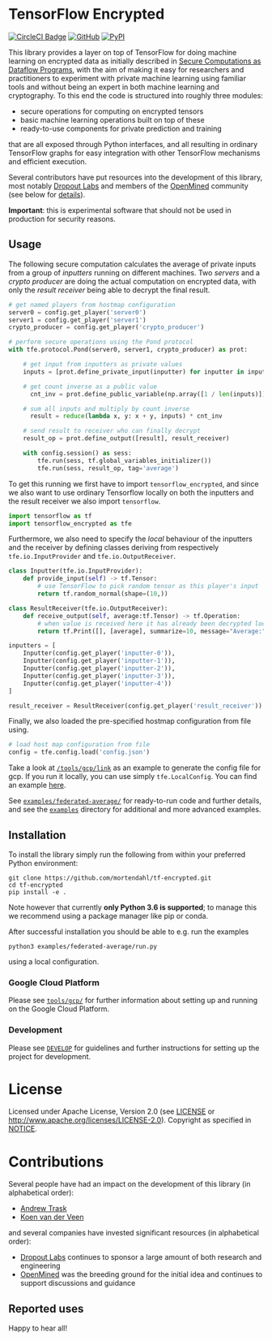 # TensorFlow Encrypted

[![CircleCI Badge](https://circleci.com/gh/mortendahl/tf-encrypted/tree/master.svg?style=svg)](https://circleci.com/gh/mortendahl/tf-encrypted/tree/master) [![GitHub](https://img.shields.io/github/license/mortendahl/tf-encrypted.svg)](./LICENSE) [![PyPI](https://img.shields.io/pypi/v/tf-encrypted.svg)](https://pypi.org/project/tf-encrypted/)

This library provides a layer on top of TensorFlow for doing machine learning on encrypted data as initially described in [Secure Computations as Dataflow Programs](https://mortendahl.github.io/2018/03/01/secure-computation-as-dataflow-programs/), with the aim of making it easy for researchers and practitioners to experiment with private machine learning using familiar tools and without being an expert in both machine learning and cryptography. To this end the code is structured into roughly three modules:

- secure operations for computing on encrypted tensors
- basic machine learning operations built on top of these
- ready-to-use components for private prediction and training

that are all exposed through Python interfaces, and all resulting in ordinary TensorFlow graphs for easy integration with other TensorFlow mechanisms and efficient execution.

Several contributors have put resources into the development of this library, most notably [Dropout Labs](https://dropoutlabs.com/) and members of the [OpenMined](https://www.openmined.org/) community (see below for [details](#contributions)).

**Important**: this is experimental software that should not be used in production for security reasons.

## Usage

The following secure computation calculates the average of private inputs from a group of *inputters* running on different machines. Two *servers* and a *crypto producer* are doing the actual computation on encrypted data, with only the *result receiver* being able to decrypt the final result.

```python
# get named players from hostmap configuration
server0 = config.get_player('server0')
server1 = config.get_player('server1')
crypto_producer = config.get_player('crypto_producer')

# perform secure operations using the Pond protocol
with tfe.protocol.Pond(server0, server1, crypto_producer) as prot:

    # get input from inputters as private values
    inputs = [prot.define_private_input(inputter) for inputter in inputters]

    # get count inverse as a public value
      cnt_inv = prot.define_public_variable(np.array([1 / len(inputs)]))

    # sum all inputs and multiply by count inverse
      result = reduce(lambda x, y: x + y, inputs) * cnt_inv

    # send result to receiver who can finally decrypt
    result_op = prot.define_output([result], result_receiver)

    with config.session() as sess:
        tfe.run(sess, tf.global_variables_initializer())
        tfe.run(sess, result_op, tag='average')
```

To get this running we first have to import `tensorflow_encrypted`, and since we also want to use ordinary Tensorflow locally on both the inputters and the result receiver we also import `tensorflow`.

```python
import tensorflow as tf
import tensorflow_encrypted as tfe
```

Furthermore, we also need to specify the *local* behaviour of the inputters and the receiver by defining classes deriving from respectively `tfe.io.InputProvider` and `tfe.io.OutputReceiver`.

```python
class Inputter(tfe.io.InputProvider):
    def provide_input(self) -> tf.Tensor:
        # use TensorFlow to pick random tensor as this player's input
        return tf.random_normal(shape=(10,))

class ResultReceiver(tfe.io.OutputReceiver):
    def receive_output(self, average:tf.Tensor) -> tf.Operation:
        # when value is received here it has already been decrypted locally
        return tf.Print([], [average], summarize=10, message="Average:")

inputters = [
    Inputter(config.get_player('inputter-0')),
    Inputter(config.get_player('inputter-1')),
    Inputter(config.get_player('inputter-2')),
    Inputter(config.get_player('inputter-3')),
    Inputter(config.get_player('inputter-4'))
]

result_receiver = ResultReceiver(config.get_player('result_receiver'))
```

Finally, we also loaded the pre-specified hostmap configuration from file using.

```python
# load host map configuration from file
config = tfe.config.load('config.json')
```
Take a look at [`/tools/gcp/link`](./tools/gcp/link) as an example to generate the config file for gcp. If you run it locally, you can use simply `tfe.LocalConfig`. You can find an example [here](./examples/federated-average/run.py#L20).

See [`examples/federated-average/`](./examples/federated-average/) for ready-to-run code and further details, and see the [`examples`](./examples/) directory for additional and more advanced examples.

## Installation

To install the library simply run the following from within your preferred Python environment:

```shell
git clone https://github.com/mortendahl/tf-encrypted.git
cd tf-encrypted
pip install -e .
```

Note however that currently **only Python 3.6 is supported**; to manage this we recommend using a package manager like pip or conda.

After successful installation you should be able to e.g. run the examples

```shell
python3 examples/federated-average/run.py
```

using a local configuration.

### Google Cloud Platform

Please see [`tools/gcp/`](./tools/gcp/) for further information about setting up and running on the Google Cloud Platform.

### Development

Please see [`DEVELOP`](./DEVELOP.md) for guidelines and further instructions for setting up the project for development.

# License

Licensed under Apache License, Version 2.0 (see [LICENSE](./LICENSE) or http://www.apache.org/licenses/LICENSE-2.0). Copyright as specified in [NOTICE](./NOTICE).

# Contributions

Several people have had an impact on the development of this library (in alphabetical order):

- [Andrew Trask](https://github.com/iamtrask)
- [Koen van der Veen](https://github.com/koenvanderveen)

and several companies have invested significant resources (in alphabetical order):

- [Dropout Labs](https://dropoutlabs.com/) continues to sponsor a large amount of both research and engineering
- [OpenMined](https://openmined.org) was the breeding ground for the initial idea and continues to support discussions and guidance

## Reported uses

Happy to hear all!
